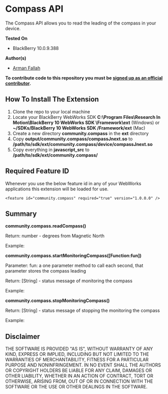 # Compass API

The Compass API allows you to read the leading of the compass in your device.

**Tested On**

* BlackBerry 10.0.9.388

**Author(s)**

* [Arman Fallah](https://github.com/starpax)

**To contribute code to this repository you must be [signed up as an official contributor](http://blackberry.github.com/howToContribute.html).**

## How To Install The Extension

1. Clone the repo to your local machine
2. Locate your BlackBerry WebWorks SDK **C:\Program Files\Research In Motion\BlackBerry 10 WebWorks SDK <version>\Framework\ext** (Windows) or **~/SDKs/BlackBerry 10 WebWorks SDK <version>/Framework/ext** (Mac)
3. Create a new directory **community.compass** in the **ext** directory
4. Copy **output/community.compass/compassJnext.so** to **/path/to/sdk/ext/community.compass/device/compassJnext.so**
5. Copy everything in **javascript_src** to **/path/to/sdk/ext/community.compass/**

## Required Feature ID
Whenever you use the below feature id in any of your WebWorks applications this extension will be loaded for use.

	<feature id="community.compass" required="true" version="1.0.0.0" />
	
## Summary

**community.compass.readCompass()**

Return:
number - degrees from Magnetic North

Example:

<script type="text/javascript">
	var leading = community.compass.readCompass();
</script>

**community.compass.startMonitoringCompass([Function:fun])**

Parameter:
fun: a one parameter method to call each second, that parameter stores the compass leading      

Return:
[String] - status message of monitoring the compass

Example:

<script type="text/javascript">                        
    function compassCallback(compassLeading) 
    {
        document.getElementById("leading").innerHTML = "Degrees from Magnetic North: " + compassLeading;
    }
    
    function startMonitoringCompass() 
    {
        var ret = community.compass.startMonitoringCompass(compassCallback);
        alert(ret);
    }
</script>   

**community.compass.stopMonitoringCompass()**

Return:
[String] - status message of stopping the monitoring the compass

Example:

<script type="text/javascript">   
	function stopMonitoringCompass() 
	{
    	var ret = community.compass.stopMonitoringCompass();
        alert(ret);
    }
</script>

## Disclaimer

THE SOFTWARE IS PROVIDED "AS IS", WITHOUT WARRANTY OF ANY KIND, EXPRESS OR IMPLIED, INCLUDING BUT NOT LIMITED TO THE WARRANTIES OF MERCHANTABILITY, FITNESS FOR A PARTICULAR PURPOSE AND NONINFRINGEMENT. IN NO EVENT SHALL THE AUTHORS OR COPYRIGHT HOLDERS BE LIABLE FOR ANY CLAIM, DAMAGES OR OTHER LIABILITY, WHETHER IN AN ACTION OF CONTRACT, TORT OR OTHERWISE, ARISING FROM, OUT OF OR IN CONNECTION WITH THE SOFTWARE OR THE USE OR OTHER DEALINGS IN THE SOFTWARE.